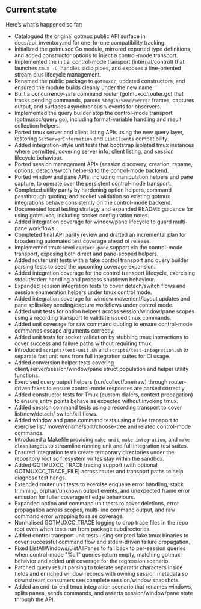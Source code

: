## Current state

Here’s what’s happened so far:
- Catalogued the original gotmux public API surface in docs/api_inventory.md for
  one-to-one compatibility tracking.
- Initialized the gotmuxcc Go module, mirrored exported type definitions, and
  added constructor options to inject a control-mode transport.
- Implemented the initial control-mode transport (internal/control) that launches
  `tmux -C`, handles stdio pipes, and exposes a line-oriented stream plus lifecycle
  management.
- Renamed the public package to `gotmuxcc`, updated constructors, and ensured the
  module builds cleanly under the new name.
- Built a concurrency-safe command router (gotmuxcc/router.go) that tracks pending
  commands, parses `%begin/%end/%error` frames, captures output, and surfaces
  asynchronous `%` events for observers.
- Implemented the query builder atop the control-mode transport (gotmuxcc/query.go),
  including format-variable handling and result collection helpers.
- Ported tmux server and client listing APIs using the new query layer, restoring
  `GetServerInformation` and `ListClients` compatibility.
- Added integration-style unit tests that bootstrap isolated tmux instances where
  permitted, covering server info, client listing, and session lifecycle behaviour.
- Ported session management APIs (session discovery, creation, rename, options,
  detach/switch helpers) to the control-mode backend.
- Ported window and pane APIs, including manipulation helpers and pane capture,
  to operate over the persistent control-mode transport.
- Completed utility parity by hardening option helpers, command passthrough
  quoting, and socket validation so existing gotmux integrations behave
  consistently on the control-mode backend.
- Documented local testing strategy and expanded README guidance for using
  gotmuxcc, including socket configuration notes.
- Added integration coverage for window/pane lifecycle to guard multi-pane
  workflows.
- Completed final API parity review and drafted an incremental plan for
  broadening automated test coverage ahead of release.
- Implemented tmux-level `capture-pane` support via the control-mode transport,
  exposing both direct and pane-scoped helpers.
- Added router unit tests with a fake control transport and query builder
  parsing tests to seed the upcoming coverage expansion.
- Added integration coverage for the control transport lifecycle, exercising
  stdout/stderr handling and process shutdown behaviour.
- Expanded session integration tests to cover detach/switch flows and session
  enumeration helpers under tmux control mode.
- Added integration coverage for window movement/layout updates and pane
  splits/key sending/capture workflows under control mode.
- Added unit tests for option helpers across session/window/pane scopes using
  a recording transport to validate issued tmux commands.
- Added unit coverage for raw command quoting to ensure control-mode commands
  escape arguments correctly.
- Added unit tests for socket validation by stubbing tmux interactions to cover
  success and failure paths without requiring tmux.
- Introduced `scripts/test-unit.sh` and `scripts/test-integration.sh` to
  separate fast unit runs from full integration suites for CI usage.
- Added conversion helper tests covering client/server/session/window/pane
  struct population and helper utility functions.
- Exercised query output helpers (run/collect/one/raw) through router-driven
  fakes to ensure control-mode responses are parsed correctly.
- Added constructor tests for Tmux (custom dialers, context propagation) to
  ensure entry points behave as expected without invoking tmux.
- Added session command tests using a recording transport to cover list/new/detach/
  switch/kill flows.
- Added window and pane command tests using a fake transport to exercise list/
  move/rename/split/choose-tree and related control-mode commands.
- Introduced a Makefile providing `make unit`, `make integration`, and `make clean`
  targets to streamline running unit and full integration test suites.
- Ensured integration tests create temporary directories under the repository
  root so filesystem writes stay within the sandbox.
- Added GOTMUXCC_TRACE tracing support (with optional GOTMUXCC_TRACE_FILE) across
  router and transport paths to help diagnose test hangs.
- Extended router unit tests to exercise enqueue error handling, stack trimming,
  orphan/unknown output events, and unexpected frame error emission for fuller
  coverage of edge behaviours.
- Expanded option and command unit tests to cover deletions, error propagation
  across scopes, multi-line command output, and raw command error wrapping to
  raise coverage.
- Normalised GOTMUXCC_TRACE logging to drop trace files in the repo root even
  when tests run from package subdirectories.
- Added control transport unit tests using scripted fake tmux binaries to cover
  successful command flow and stderr-driven failure propagation.
- Fixed ListAllWindows/ListAllPanes to fall back to per-session queries when
  control-mode "%all" queries return empty, matching gotmux behavior and added
  unit coverage for the regression scenario.
- Patched query result parsing to tolerate separator characters inside fields
  and enriched window records with owning session metadata so downstream
  consumers see complete session/window snapshots.
- Added an end-to-end tmux integration scenario that renames windows, splits
  panes, sends commands, and asserts session/window/pane state through the API.
